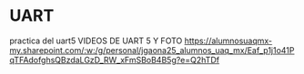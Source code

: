# UART
practica del uart5
VIDEOS DE UART 5 Y FOTO
https://alumnosuaqmx-my.sharepoint.com/:w:/g/personal/jgaona25_alumnos_uaq_mx/Eaf_p1j1o41PqTFAdofghsQBzdaLGzD_RW_xFmSBoB4B5g?e=Q2hTDf
